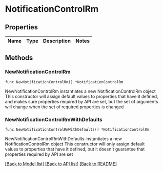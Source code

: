 # NotificationControlRm

## Properties

Name | Type | Description | Notes
------------ | ------------- | ------------- | -------------

## Methods

### NewNotificationControlRm

`func NewNotificationControlRm() *NotificationControlRm`

NewNotificationControlRm instantiates a new NotificationControlRm object
This constructor will assign default values to properties that have it defined,
and makes sure properties required by API are set, but the set of arguments
will change when the set of required properties is changed

### NewNotificationControlRmWithDefaults

`func NewNotificationControlRmWithDefaults() *NotificationControlRm`

NewNotificationControlRmWithDefaults instantiates a new NotificationControlRm object
This constructor will only assign default values to properties that have it defined,
but it doesn't guarantee that properties required by API are set


[[Back to Model list]](../README.md#documentation-for-models) [[Back to API list]](../README.md#documentation-for-api-endpoints) [[Back to README]](../README.md)


